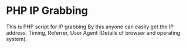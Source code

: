 # PHP IP Grabbing
This is PHP script for IP grabbing By this anyone can easily get the IP address, Timing, Referrer, User Agent (Details of browser and operating system).
